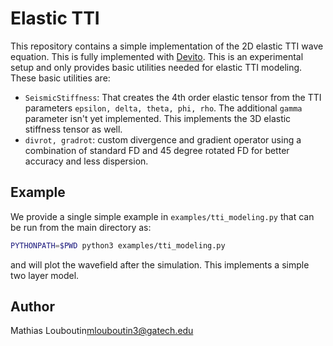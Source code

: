 # Elastic TTI

This repository contains a simple implementation of the 2D elastic TTI wave equation. This is fully implemented with [Devito](https://github.com/devitocodes/devito). This is an experimental setup and only provides basic utilities needed for elastic TTI modeling. These basic utilities are:

- `SeismicStiffness`: That creates the 4th order elastic tensor from the TTI parameters `epsilon, delta, theta, phi, rho`. The additional `gamma` parameter isn't yet implemented.  This implements the 3D elastic stiffness tensor as well.
- `divrot, gradrot`: custom divergence and gradient operator using a combination of standard FD and 45 degree rotated FD for better accuracy and less dispersion.

## Example

We provide a single simple example in `examples/tti_modeling.py` that can be run from the main directory as:

```bash
PYTHONPATH=$PWD python3 examples/tti_modeling.py
```

and will plot the wavefield after the simulation. This implements a simple two layer model.

## Author

Mathias Louboutin<mlouboutin3@gatech.edu>
